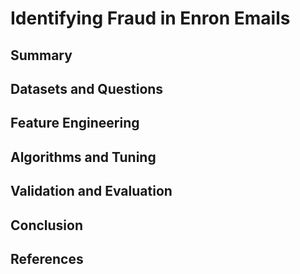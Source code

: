 # Identifying Fraud in Enron Emails

## Summary

## Datasets and Questions

## Feature Engineering

## Algorithms and Tuning

## Validation and Evaluation

## Conclusion

## References
